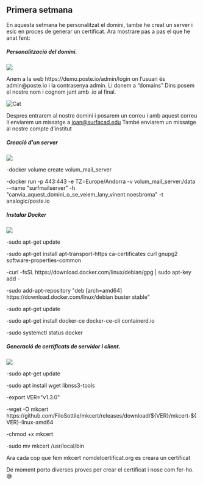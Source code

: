 ## Primera setmana
<p>En aquesta setmana he personalitzat el domini, tambe he creat un server i esic en proces de generar un certificat. Ara mostrare pas a pas el que he anat fent:</p>
<h5>Personalitzaci&oacute; del domini.</h5>
<p><img src="https://img.icons8.com/android/24/000000/domain.png" /></p>
<p>Anem a la web https://demo.poste.io/admin/login on l&rsquo;usuari &eacute;s admin@poste.io i la contrasenya admin. Li donem a &ldquo;domains&rdquo; Dins posem el nostre nom i cognom junt amb .io al final.
  
<p><img src="/images/Capt.png" alt="Cat"></p>
  
Despres entrarem al nostre domini i posarem un correu i amb aquest correu li enviarem un missatge a joan@surfacad.edu Tamb&eacute; enviarem un missatge al nostre compte d&rsquo;institut</p>
<h5>Creaci&oacute; d&rsquo;un server</h5>
<p><img src="https://img.icons8.com/dusk/64/000000/server.png" /></p>
<p>-docker volume create volum_mail_server</p>
<p>-docker run -p 443:443 -e TZ=Europe/Andorra -v volum_mail_server:/data --name "surfmailserver" -h "canvia_aquest_domini_o_se_veiem_lany_vinent.noesbroma" -t analogic/poste.io</p>
<h5>Instalar Docker </h5>
<img src="https://img.icons8.com/color/48/000000/docker.png"/>
<p>-sudo apt-get update</p>
<p>-sudo apt-get install apt-transport-https ca-certificates curl gnupg2 software-properties-common</p>
<p>-curl -fsSL https://download.docker.com/linux/debian/gpg | sudo apt-key add -</p>
<p>-sudo add-apt-repository "deb [arch=amd64] https://download.docker.com/linux/debian buster stable"</p>
<p>-sudo apt-get update</p>
<p>-sudo apt-get install docker-ce docker-ce-cli containerd.io</p>
<p>-sudo systemctl status docker</p>
<h5>Generaci&oacute; de certificats de servidor i client.</h5>
<p><img src="https://img.icons8.com/doodle/48/000000/certificate.png" /></p>
<p>-sudo apt-get update</p>
<p>-sudo apt install wget libnss3-tools</p>
<p>-export VER="v1.3.0"</p>
<p>-wget -O mkcert https://github.com/FiloSottile/mkcert/releases/download/${VER}/mkcert-${VER}-linux-amd64</p>
<p>-chmod +x mkcert</p>  
<p>-sudo mv mkcert /usr/local/bin</p> 
<p>Ara cada cop que fem mkcert nomdelcertificat.org es creara un certificat</p>  
<p>De moment porto diverses proves per crear el certificat i nose com fer-ho. 😅</p>
<div class="well">
